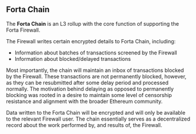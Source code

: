 ## Forta Chain

The **Forta Chain** is an L3 rollup with the core function of supporting the Forta Firewall.

The Firewall writes certain encrypted details to Forta Chain, including:

- Information about batches of transactions screened by the Firewall
- Information about blocked/delayed transactions

Most importantly, the chain will maintain an inbox of transactions blocked by the Firewall. These transactions are not permanently blocked, however, as they can be resubmitted after some delay period and processed normally. The motivation behind delaying as opposed to permanently blocking was rooted in a desire to maintain some level of censorship resistance and alignment with the broader Ethereum community.

Data written to the Forta Chain will be encrypted and will only be available to the relevant Firewall user. The chain essentially serves as a decentralized record about the work performed by, and results of, the Firewall.
